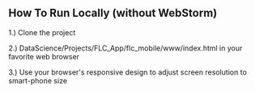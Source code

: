 ## How To Run Locally (without WebStorm)


1.) Clone the project

2.) DataScience/Projects/FLC_App/flc_mobile/www/index.html in your favorite web browser

3.) Use your browser's responsive design to adjust screen resolution to smart-phone size